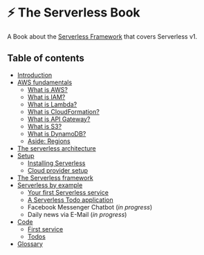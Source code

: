 # :zap: The Serverless Book

A Book about the [Serverless Framework](http://serverless.com) that covers Serverless v1.

## Table of contents

- [Introduction](./01-introduction)
- [AWS fundamentals](./02-aws-fundamentals)
  - [What is AWS?](./02-aws-fundamentals/01-what-is-aws.md)
  - [What is IAM?](./02-aws-fundamentals/02-what-is-iam.md)
  - [What is Lambda?](./02-aws-fundamentals/03-what-is-lambda.md)
  - [What is CloudFormation?](./02-aws-fundamentals/04-what-is-cloudformation.md)
  - [What is API Gateway?](./02-aws-fundamentals/05-what-is-api-gateway.md)
  - [What is S3?](./02-aws-fundamentals/06-what-is-s3.md)
  - [What is DynamoDB?](./02-aws-fundamentals/07-what-is-dynamodb.md)
  - [Aside: Regions](./02-aws-fundamentals/08-aside-regions.md)
- [The serverless architecture](./03-the-serverless-architecture)
- [Setup](./04-setup)
  - [Installing Serverless](./04-setup/01-installing-serverless.md)
  - [Cloud provider setup](./04-setup/02-cloud-provider-setup.md)
- [The Serverless framework](./05-the-serverless-framework)
- [Serverless by example](./06-serverless-by-example)
  - [Your first Serverless service](./06-serverless-by-example/01-your-first-serverless-service.md)
  - [A Serverless Todo application](./06-serverless-by-example/02-a-serverless-todo-application.md)
  - Facebook Messenger Chatbot (*in progress*)
  - Daily news via E-Mail (*in progress*)
- [Code](./xx-code)
  - [First service](./xx-code/first-service)
  - [Todos](./xx-code/todos)
- [Glossary](./xx-glossary)
